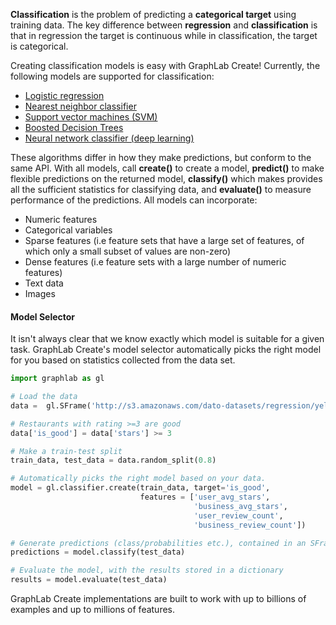**Classification** is the problem of predicting a **categorical target**
using training data. The key difference between **regression** and
**classification** is that in regression the target is continuous while in
classification, the target is categorical.

Creating classification models is easy with GraphLab Create! Currently, the
following models are supported for classification:

* [Logistic regression](logistic-regression.md)
* [Nearest neighbor classifier](knn_classifier.md)
* [Support vector machines (SVM) ](svm.md)
* [Boosted Decision Trees](boosted_trees_classifier.md)
* [Neural network classifier (deep learning)](neuralnet-classifier.md)

These algorithms differ in how they make predictions, but conform to the same
API. With all models, call **create()** to create a model, **predict()** to make
flexible predictions on the returned model, **classify()** which makes provides
all the sufficient statistics for classifying data, and **evaluate()** to
measure performance of the predictions. All models can incorporate:

* Numeric features
* Categorical variables
* Sparse features (i.e feature sets that have a large set of features,
of which only a small subset of values are non-zero)
* Dense features (i.e
feature sets with a large number of numeric features)
* Text data
* Images

#### Model Selector

It isn't always clear that we know exactly which model is suitable for a given
task.  GraphLab Create's model selector automatically picks the right model for
you based on statistics collected from the data set.

```python
import graphlab as gl

# Load the data
data =  gl.SFrame('http://s3.amazonaws.com/dato-datasets/regression/yelp-data.csv')

# Restaurants with rating >=3 are good
data['is_good'] = data['stars'] >= 3

# Make a train-test split
train_data, test_data = data.random_split(0.8)

# Automatically picks the right model based on your data.
model = gl.classifier.create(train_data, target='is_good',
                             features = ['user_avg_stars',
                                         'business_avg_stars',
                                         'user_review_count',
                                         'business_review_count'])

# Generate predictions (class/probabilities etc.), contained in an SFrame.
predictions = model.classify(test_data)

# Evaluate the model, with the results stored in a dictionary
results = model.evaluate(test_data)
```

GraphLab Create implementations are built to work with up to billions of
examples and up to millions of features.
